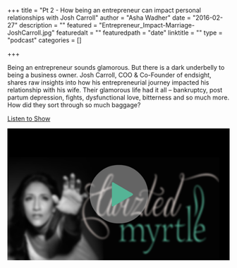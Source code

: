 +++
title = "Pt 2 - How being an entrepreneur can impact personal relationships with Josh Carroll"
author = "Asha Wadher"
date = "2016-02-27"
description = ""
featured = "Entrepreneur_Impact-Marriage-JoshCarroll.jpg"
featuredalt = ""
featuredpath = "date"
linktitle = ""
type = "podcast"
categories = []

+++



Being an entrepreneur sounds glamorous. But there is a dark underbelly to being a business owner. Josh Carroll, COO & Co-Founder of endsight, shares raw insights into how his entrepreneurial journey impacted his relationship with his wife. Their glamorous life had it all – bankruptcy, post partum depression, fights, dysfunctional love, bitterness and so much more. How did they sort through so much baggage?

<a href="Ep07_Part2_JoshCarroll_Entrepreneur_Marriage_.mp3" target="_blank">Listen to Show</a>

<a href="Ep07_Part2_JoshCarroll_Entrepreneur_Marriage_.mp3" target="_blank"><img src="/img/twiztedmyrtle/blog/radio-thumb.png" alt=""></a>



